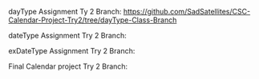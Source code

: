 dayType Assignment Ty 2 Branch: https://github.com/SadSatellites/CSC-Calendar-Project-Try2/tree/dayType-Class-Branch

dateType Assignment Try 2 Branch: 

exDateType Assignment Try 2 Branch:

Final Calendar project Try 2 Branch:

